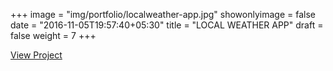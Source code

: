 +++
image = "img/portfolio/localweather-app.jpg"
showonlyimage = false
date = "2016-11-05T19:57:40+05:30"
title = "LOCAL WEATHER APP"
draft = false
weight = 7
+++

<a href="http://localweather-app.surge.sh/" target="_blank">View Project</a>